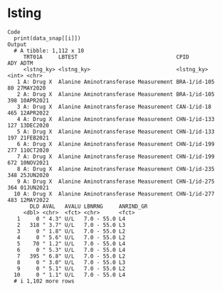 # lsting

    Code
      print(data_snap[[i]])
    Output
      # A tibble: 1,112 x 10
         TRT01A     LBTEST                               CPID           ADY ADTM     
         <lstng_ky> <lstng_ky>                           <lstng_ky>   <int> <chr>    
       1 A: Drug X  Alanine Aminotransferase Measurement BRA-1/id-105    80 27MAY2020
       2 A: Drug X  Alanine Aminotransferase Measurement BRA-1/id-105   398 10APR2021
       3 A: Drug X  Alanine Aminotransferase Measurement CAN-1/id-18    465 12APR2022
       4 A: Drug X  Alanine Aminotransferase Measurement CHN-1/id-133   127 13DEC2020
       5 A: Drug X  Alanine Aminotransferase Measurement CHN-1/id-133   197 21FEB2021
       6 A: Drug X  Alanine Aminotransferase Measurement CHN-1/id-199   277 11OCT2020
       7 A: Drug X  Alanine Aminotransferase Measurement CHN-1/id-199   672 10NOV2021
       8 A: Drug X  Alanine Aminotransferase Measurement CHN-1/id-235   348 25JUN2020
       9 A: Drug X  Alanine Aminotransferase Measurement CHN-1/id-275   364 01JUN2021
      10 A: Drug X  Alanine Aminotransferase Measurement CHN-1/id-277   483 12MAY2022
           DLD AVAL   AVALU LBNRNG     ANRIND_GR
         <dbl> <chr>  <fct> <chr>      <fct>    
       1     0 " 4.3" U/L   7.0 - 55.0 L4       
       2   318 " 3.7" U/L   7.0 - 55.0 L3       
       3     0 " 1.8" U/L   7.0 - 55.0 L2       
       4     0 " 5.6" U/L   7.0 - 55.0 L2       
       5    70 " 1.2" U/L   7.0 - 55.0 L4       
       6     0 " 5.3" U/L   7.0 - 55.0 L4       
       7   395 " 6.8" U/L   7.0 - 55.0 L2       
       8     0 " 3.0" U/L   7.0 - 55.0 L3       
       9     0 " 5.1" U/L   7.0 - 55.0 L2       
      10     0 " 1.1" U/L   7.0 - 55.0 L4       
      # i 1,102 more rows

